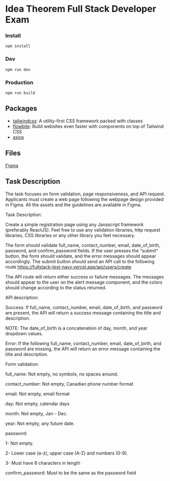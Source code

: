 # Idea Theorem Full Stack Developer Exam

### Install
```shell
npm install
```

### Dev
```shell
npm run dev
```

### Production
```shell
npm run build
```

## Packages
- [tailwindcss](https://tailwindcss.com/): A utility-first CSS framework packed with classes
- [flowbite](https://flowbite.com/): Build websites even faster with components on top of Tailwind CSS
- [axios](https://www.npmjs.com/package/axios)

## Files
[Figma](https://www.figma.com/file/hi5v3c3hE0ax8pbppUA1xY/Account-Creation-Test)

## Task Description
The task focuses on form validation, page responsiveness, and API request. Applicants must create a web page following the webpage design provided in Figma. All the assets and the guidelines are available in Figma.



Task Description:

Create a simple registration page using any Javascript framework (preferably ReactJS). Feel free to use any validation libraries, http request libraries, CSS libraries or any other library you feel necessary.



The form should validate full_name, contact_number, email, date_of_birth, password, and confirm_password fields. If the user presses the “submit” button, the form should validate, and the error messages should appear accordingly. 
The submit button should send an API call to the following route https://fullstack-test-navy.vercel.app/api/users/create

The API route will return either success or failure messages. The messages should appear to the user on the alert message component, and the colors should change according to the status returned.



API description:



Success: If full_name, contact_number, email, date_of_birth, and password are present, the API will return a success message containing the title and description.



NOTE: The date_of_birth is a concatenation of day, month, and year dropdown values.



Error:  If the following full_name, contact_number, email, date_of_birth, and password are missing, the API will return an error message containing the title and description.



Form validation:



full_name: Not empty, no symbols, no spaces around.

contact_number: Not empty, Canadian phone number format

email: Not empty, email format

day: Not empty, calendar days

month: Not empty, Jan - Dec.

year: Not empty, any future date.

password:

1- Not empty.

2- Lower case (a-z), upper case (A-Z) and numbers (0-9).

3- Must have 8 characters in length

confirm_password: Must to be the same as the password field
